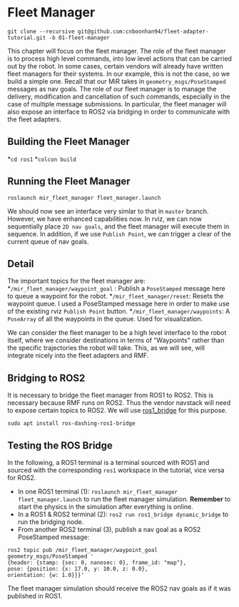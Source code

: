 # Fleet Manager
`git clone --recursive git@github.com:cnboonhan94/fleet-adapter-tutorial.git -b 01-fleet-manager`

This chapter will focus on the fleet manager. The role of the fleet manager is to process high level commands, into low level actions that can be carried out by the robot. In some cases, certain vendors will already have written fleet managers for their systems. In our example, this is not the case, so we build a simple one. Recall that our MiR takes in `geometry_msgs/PoseStamped` messages as nav goals. The role of our fleet manager is to manage the delivery, modification and cancellation of such commands, especially in the case of multiple message submissions. In particular, the fleet manager will also expose an interface to ROS2 via bridging in order to communicate with the fleet adapters.

## Building the Fleet Manager
*`cd ros1`
*`colcon build`

## Running the Fleet Manager
`roslaunch mir_fleet_manager fleet_manager.launch`

We should now see an interface very simlar to that in `master` branch. However, we have enhanced capabilities now. In rviz, we can now sequentially place `2D nav goals`, and the fleet manager will execute them in sequence. In addition, if we use `Publish Point`, we can trigger a clear of the current queue of nav goals. 

## Detail
The important topics for the fleet manager are:
*`/mir_fleet_manager/waypoint_goal` : Publish a `PoseStamped` message here to queue a waypoint for the robot.
*`/mir_fleet_manager/reset`: Resets the waypoint queue. I used a PoseStamped message here in order to make use of the existing rviz `Publish Point` button.
*`/mir_fleet_manager/waypoints`: A `PoseArray` of all the waypoints in the queue. Used for visualization.

We can consider the fleet manager to be a high level interface to the robot itself, where we consider destinations in terms of "Waypoints" rather than the specific trajectories the robot will take. This, as we will see, will integrate nicely into the fleet adapters and RMF.

## Bridging to ROS2
It is necessary to bridge the fleet manager from ROS1 to ROS2. This is necessary because RMF runs on ROS2. Thus the vendor navstack will need to expose certain topics to ROS2. We will use [ros1_bridge](https://github.com/ros2/ros1_bridge) for this purpose. 

`sudo apt install ros-dashing-ros1-bridge`

## Testing the ROS Bridge
In the following, a ROS1 terminal is a terminal sourced with ROS1 and sourced with the corresponding `ros1` workspace in the tutorial, vice versa for ROS2.

* In one ROS1 terminal (1): `roslaunch mir_fleet_manager fleet_manager.launch` to run the fleet manager simulation. **Remember** to start the physics in the simulation after everything is online.
* In a ROS1 & ROS2 terminal (2): `ros2 run ros1_bridge dynamic_bridge` to run the bridging node.
* From another ROS2 terminal (3), publish a nav goal as a ROS2 PoseStamped message:
```
ros2 topic pub /mir_fleet_manager/waypoint_goal geometry_msgs/PoseStamped '
{header: {stamp: {sec: 0, nanosec: 0}, frame_id: "map"}, 
pose: {position: {x: 17.0, y: 10.0, z: 0.0}, 
orientation: {w: 1.0}}}'
```

The fleet manager simulation should receive the ROS2 nav goals as if it was published in ROS1. 